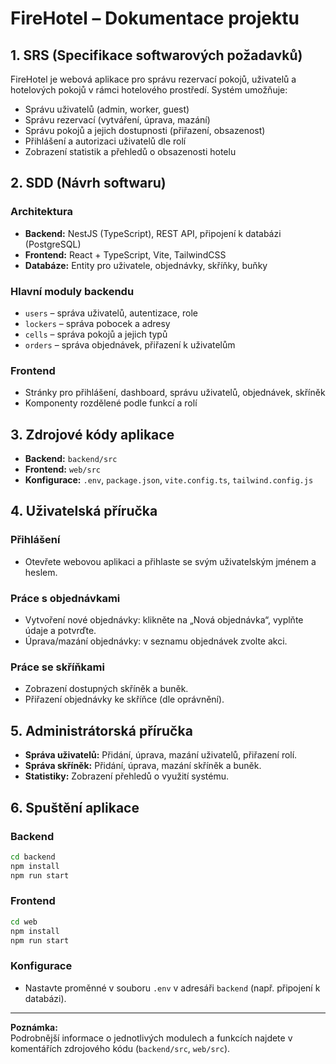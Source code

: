# FireHotel – Dokumentace projektu

## 1. SRS (Specifikace softwarových požadavků)

FireHotel je webová aplikace pro správu rezervací pokojů, uživatelů a hotelových pokojů v rámci hotelového prostředí. Systém umožňuje:
- Správu uživatelů (admin, worker, guest)
- Správu rezervací (vytváření, úprava, mazání)
- Správu pokojů a jejich dostupnosti (přiřazení, obsazenost)
- Přihlášení a autorizaci uživatelů dle rolí
- Zobrazení statistik a přehledů o obsazenosti hotelu

## 2. SDD (Návrh softwaru)

### Architektura
- **Backend:** NestJS (TypeScript), REST API, připojení k databázi (PostgreSQL)
- **Frontend:** React + TypeScript, Vite, TailwindCSS
- **Databáze:** Entity pro uživatele, objednávky, skříňky, buňky

### Hlavní moduly backendu
- `users` – správa uživatelů, autentizace, role
- `lockers` – správa pobocek a adresy
- `cells` – správa pokojů a jejich typů
- `orders` – správa objednávek, přiřazení k uživatelům

### Frontend
- Stránky pro přihlášení, dashboard, správu uživatelů, objednávek, skříněk
- Komponenty rozdělené podle funkcí a rolí

## 3. Zdrojové kódy aplikace

- **Backend:** `backend/src`
- **Frontend:** `web/src`
- **Konfigurace:** `.env`, `package.json`, `vite.config.ts`, `tailwind.config.js`

## 4. Uživatelská příručka

### Přihlášení
- Otevřete webovou aplikaci a přihlaste se svým uživatelským jménem a heslem.

### Práce s objednávkami
- Vytvoření nové objednávky: klikněte na „Nová objednávka“, vyplňte údaje a potvrďte.
- Úprava/mazání objednávky: v seznamu objednávek zvolte akci.

### Práce se skříňkami
- Zobrazení dostupných skříněk a buněk.
- Přiřazení objednávky ke skříňce (dle oprávnění).

## 5. Administrátorská příručka

- **Správa uživatelů:** Přidání, úprava, mazání uživatelů, přiřazení rolí.
- **Správa skříněk:** Přidání, úprava, mazání skříněk a buněk.
- **Statistiky:** Zobrazení přehledů o využití systému.

## 6. Spuštění aplikace

### Backend
```bash
cd backend
npm install
npm run start
```

### Frontend
```bash
cd web
npm install
npm run start
```

### Konfigurace
- Nastavte proměnné v souboru `.env` v adresáři `backend` (např. připojení k databázi).

---

**Poznámka:**  
Podrobnější informace o jednotlivých modulech a funkcích najdete v komentářích zdrojového kódu (`backend/src`, `web/src`).